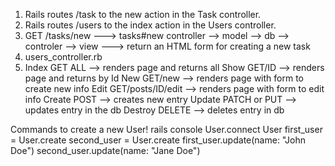 1. Rails routes /task to the new action in the Task controller.
2. Rails routes /users to the index action in the Users controller. 
3. GET /tasks/new ---> tasks#new controller --> model --> db --> controler --> view ---> return an HTML form for creating a new task
4. users_controller.rb
5.  Index    GET ALL --> renders page and returns all
    Show    GET/ID --> renders page and returns by Id
    New     GET/new --> renders page with form to create new info
    Edit    GET/posts/ID/edit --> renders page with form to edit info
    Create  POST --> creates new entry
    Update  PATCH or PUT --> updates entry in the db
    Destroy DELETE --> deletes entry in db


Commands to create a new User!
rails console 
User.connect
User
first_user = User.create
second_user = User.create
first_user.update(name: "John Doe")
second_user.update(name: "Jane Doe")
